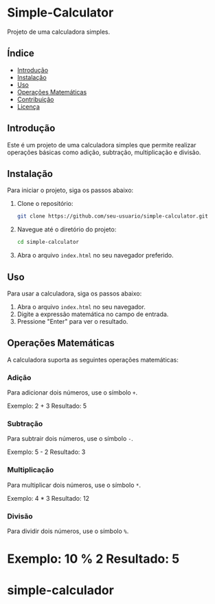 # Simple-Calculator

Projeto de uma calculadora simples.

## Índice

- [Introdução](#introdução)
- [Instalação](#instalação)
- [Uso](#uso)
- [Operações Matemáticas](#operações-matemáticas)
- [Contribuição](#contribuição)
- [Licença](#licença)

## Introdução

Este é um projeto de uma calculadora simples que permite realizar operações básicas como adição, subtração, multiplicação e divisão.

## Instalação

Para iniciar o projeto, siga os passos abaixo:

1. Clone o repositório:
    ```bash
    git clone https://github.com/seu-usuario/simple-calculator.git
    ```

2. Navegue até o diretório do projeto:
    ```bash
    cd simple-calculator
    ```

3. Abra o arquivo `index.html` no seu navegador preferido.

## Uso

Para usar a calculadora, siga os passos abaixo:

1. Abra o arquivo `index.html` no seu navegador.
2. Digite a expressão matemática no campo de entrada.
3. Pressione "Enter" para ver o resultado.

## Operações Matemáticas

A calculadora suporta as seguintes operações matemáticas:

### Adição

Para adicionar dois números, use o símbolo `+`.

Exemplo: 2 + 3
Resultado: 5


### Subtração

Para subtrair dois números, use o símbolo `-`.

Exemplo: 5 - 2
Resultado: 3


### Multiplicação

Para multiplicar dois números, use o símbolo `*`.

Exemplo: 4 * 3
Resultado: 12


### Divisão

Para dividir dois números, use o símbolo `%`.

Exemplo: 10 % 2
Resultado: 5
=======
# simple-calculador

